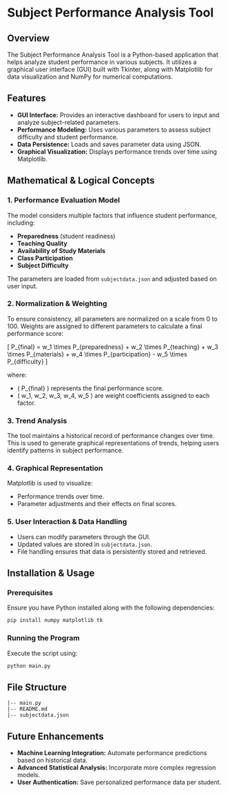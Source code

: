 # Subject Performance Analysis Tool

## Overview
The Subject Performance Analysis Tool is a Python-based application that helps analyze student performance in various subjects. It utilizes a graphical user interface (GUI) built with Tkinter, along with Matplotlib for data visualization and NumPy for numerical computations.

## Features
- **GUI Interface:** Provides an interactive dashboard for users to input and analyze subject-related parameters.
- **Performance Modeling:** Uses various parameters to assess subject difficulty and student performance.
- **Data Persistence:** Loads and saves parameter data using JSON.
- **Graphical Visualization:** Displays performance trends over time using Matplotlib.

## Mathematical & Logical Concepts

### 1. **Performance Evaluation Model**
The model considers multiple factors that influence student performance, including:
- **Preparedness** (student readiness)
- **Teaching Quality**
- **Availability of Study Materials**
- **Class Participation**
- **Subject Difficulty**

The parameters are loaded from `subjectdata.json` and adjusted based on user input.

### 2. **Normalization & Weighting**
To ensure consistency, all parameters are normalized on a scale from 0 to 100. Weights are assigned to different parameters to calculate a final performance score:

\[ P_{final} = w_1 \times P_{preparedness} + w_2 \times P_{teaching} + w_3 \times P_{materials} + w_4 \times P_{participation} - w_5 \times P_{difficulty} \]

where:
- \( P_{final} \) represents the final performance score.
- \( w_1, w_2, w_3, w_4, w_5 \) are weight coefficients assigned to each factor.

### 3. **Trend Analysis**
The tool maintains a historical record of performance changes over time. This is used to generate graphical representations of trends, helping users identify patterns in subject performance.

### 4. **Graphical Representation**
Matplotlib is used to visualize:
- Performance trends over time.
- Parameter adjustments and their effects on final scores.

### 5. **User Interaction & Data Handling**
- Users can modify parameters through the GUI.
- Updated values are stored in `subjectdata.json`.
- File handling ensures that data is persistently stored and retrieved.

## Installation & Usage
### Prerequisites
Ensure you have Python installed along with the following dependencies:
```sh
pip install numpy matplotlib tk
```

### Running the Program
Execute the script using:
```sh
python main.py
```

## File Structure
```
|-- main.py                 
|-- README.md                 
|-- subjectdata.json          
```

## Future Enhancements
- **Machine Learning Integration:** Automate performance predictions based on historical data.
- **Advanced Statistical Analysis:** Incorporate more complex regression models.
- **User Authentication:** Save personalized performance data per student.


